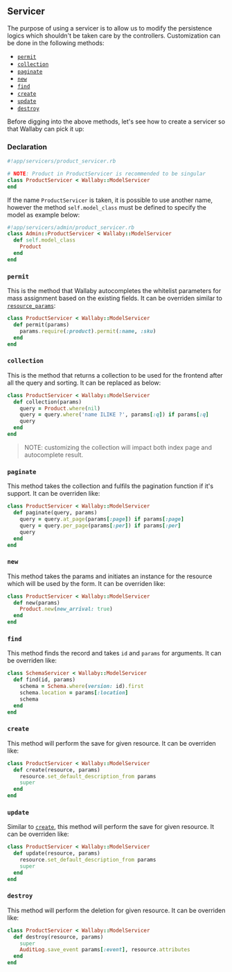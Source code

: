 ## Servicer

The purpose of using a servicer is to allow us to modify the persistence logics which shouldn't be taken care by the controllers. Customization can be done in the following methods:

- [`permit`](#permit)
- [`collection`](#collection)
- [`paginate`](#paginate)
- [`new`](#new)
- [`find`](#find)
- [`create`](#create)
- [`update`](#update)
- [`destroy`](#destroy)

Before digging into the above methods, let's see how to create a servicer so that Wallaby can pick it up:

### Declaration

```ruby
#!app/servicers/product_servicer.rb

# NOTE: Product in ProductServicer is recommended to be singular
class ProductServicer < Wallaby::ModelServicer
end
```

If the name `ProductServicer` is taken, it is possible to use another name, however the method `self.model_class` must be defined to specify the model as example below:

```ruby
#!app/servicers/admin/product_servicer.rb
class Admin::ProductServicer < Wallaby::ModelServicer
  def self.model_class
    Product
  end
end
```

### `permit`

This is the method that Wallaby autocompletes the whitelist parameters for mass assignment based on the existing fields. It can be overriden similar to [`resource_params`](controller.md#resource_params):

```ruby
class ProductServicer < Wallaby::ModelServicer
  def permit(params)
    params.require(:product).permit(:name, :sku)
  end
end
```

### `collection`

This is the method that returns a collection to be used for the frontend after all the query and sorting. It can be replaced as below:

```ruby
class ProductServicer < Wallaby::ModelServicer
  def collection(params)
    query = Product.where(nil)
    query = query.where('name ILIKE ?', params[:q]) if params[:q]
    query
  end
end
```

> NOTE: customizing the collection will impact both index page and autocomplete result.

### `paginate`

This method takes the collection and fulfils the pagination function if it's support. It can be overriden like:


```ruby
class ProductServicer < Wallaby::ModelServicer
  def paginate(query, params)
    query = query.at_page(params[:page]) if params[:page]
    query = query.per_page(params[:per]) if params[:per]
    query
  end
end
```

### `new`

This method takes the params and initiates an instance for the resource which will be used by the form. It can be overriden like:

```ruby
class ProductServicer < Wallaby::ModelServicer
  def new(params)
    Product.new(new_arrival: true)
  end
end
```

### `find`

This method finds the record and takes `id` and `params` for arguments. It can be overriden like:

```ruby
class SchemaServicer < Wallaby::ModelServicer
  def find(id, params)
    schema = Schema.where(version: id).first
    schema.location = params[:location]
    schema
  end
end
```

### `create`

This method will perform the save for given resource. It can be overriden like:

```ruby
class ProductServicer < Wallaby::ModelServicer
  def create(resource, params)
    resource.set_default_description_from params
    super
  end
end
```

### `update`

Similar to [`create`](#create), this method will perform the save for given resource. It can be overriden like:

```ruby
class ProductServicer < Wallaby::ModelServicer
  def update(resource, params)
    resource.set_default_description_from params
    super
  end
end
```

### `destroy`

This method will perform the deletion for given resource. It can be overriden like:

```ruby
class ProductServicer < Wallaby::ModelServicer
  def destroy(resource, params)
    super
    AuditLog.save_event params[:event], resource.attributes
  end
end
```
